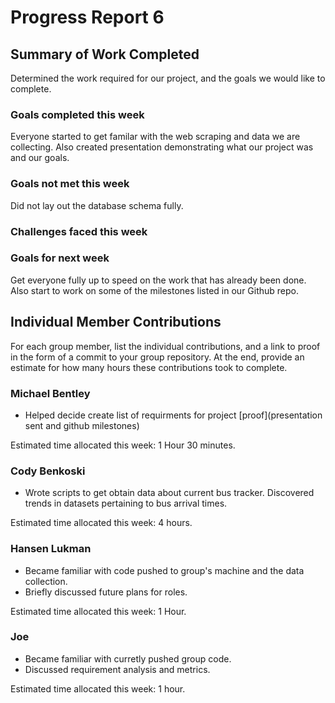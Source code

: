 # Progress Report 6

## Summary of Work Completed

Determined the work required for our project, and the goals we would like to complete. 

### Goals completed this week

Everyone started to get familar with the web scraping and data we are collecting. 
Also created presentation demonstrating what our project was and our goals. 

### Goals not met this week

Did not lay out the database schema fully. 

### Challenges faced this week

### Goals for next week

Get everyone fully up to speed on the work that has already been done.
Also start to work on some of the milestones listed in our Github repo. 

## Individual Member Contributions

For each group member, list the individual contributions, and a link to proof in the form of a commit to your group repository. At the end, provide an estimate for how many hours these contributions took to complete.

### Michael Bentley

- Helped decide create list of requirments for project [proof](presentation sent and github milestones)

Estimated time allocated this week: 1 Hour 30 minutes.

### Cody Benkoski
- Wrote scripts to get obtain data about current bus tracker. Discovered trends in datasets pertaining to bus arrival times.

Estimated time allocated this week: 4 hours.

### Hansen Lukman
- Became familiar with code pushed to group's machine and the data collection.
- Briefly discussed future plans for roles.

Estimated time allocated this week: 1 Hour.

### Joe

- Became familiar with curretly pushed group code.
- Discussed requirement analysis and metrics.

Estimated time allocated this week: 1 hour.
